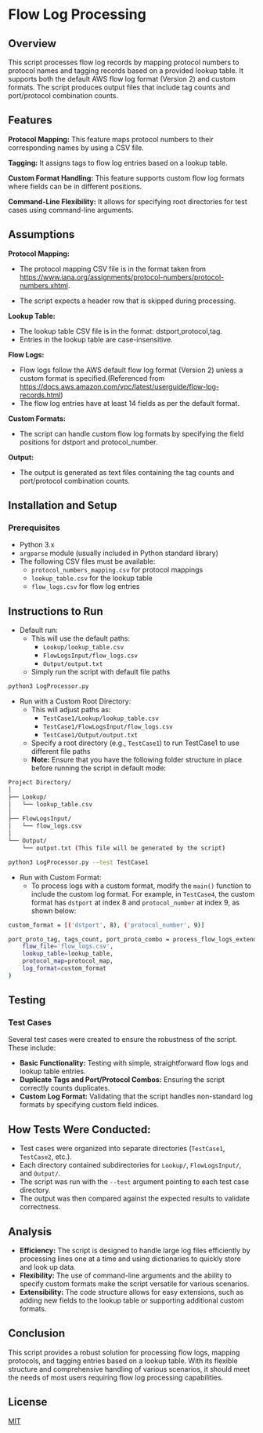 # Flow Log Processing

## Overview
This script processes flow log records by mapping protocol numbers to protocol names and tagging records based on a provided lookup table. It supports both the default AWS flow log format (Version 2) and custom formats. The script produces output files that include tag counts and port/protocol combination counts.

## Features

**Protocol Mapping:** This feature maps protocol numbers to their corresponding names by using a CSV file.

**Tagging:** It assigns tags to flow log entries based on a lookup table.

**Custom Format Handling:** This feature supports custom flow log formats where fields can be in different positions.

**Command-Line Flexibility:** It allows for specifying root directories for test cases using command-line arguments.

## Assumptions 

**Protocol Mapping:**

* The protocol mapping CSV file is in the format taken from https://www.iana.org/assignments/protocol-numbers/protocol-numbers.xhtml.

* The script expects a header row that is skipped during processing.

**Lookup Table:**

* The lookup table CSV file is in the format: dstport,protocol,tag.
* Entries in the lookup table are case-insensitive.

**Flow Logs:**

* Flow logs follow the AWS default flow log format (Version 2) unless a custom format is specified.(Referenced from https://docs.aws.amazon.com/vpc/latest/userguide/flow-log-records.html)
* The flow log entries have at least 14 fields as per the default format.

**Custom Formats:**

* The script can handle custom flow log formats by specifying the field positions for dstport and protocol_number.

**Output:**

* The output is generated as text files containing the tag counts and port/protocol combination counts.

## Installation and Setup

### Prerequisites
* Python 3.x
* `argparse` module (usually included in Python standard library)
* The following CSV files must be available:
  * `protocol_numbers_mapping.csv` for protocol mappings
  * `lookup_table.csv` for the lookup table
  * `flow_logs.csv` for flow log entries

## Instructions to Run

* Default run:
  * This will use the default paths:
    * `Lookup/lookup_table.csv`
    * `FlowLogsInput/flow_logs.csv`
    * `Output/output.txt`
  * Simply run the script with default file paths
```bash
python3 LogProcessor.py
```
* Run with a Custom Root Directory:
  * This will adjust paths as:
    * `TestCase1/Lookup/lookup_table.csv`
    * `TestCase1/FlowLogsInput/flow_logs.csv`
    * `TestCase1/Output/output.txt`
  * Specify a root directory (e.g., `TestCase1`) to run TestCase1 to use different file paths
  * **Note:** Ensure that you have the following folder structure in place before running the script in default mode:
```bash
Project Directory/
│
├── Lookup/
│   └── lookup_table.csv
│
├── FlowLogsInput/
│   └── flow_logs.csv
│
└── Output/
    └── output.txt (This file will be generated by the script)

```
```bash
python3 LogProcessor.py --test TestCase1
```
* Run with Custom Format:
   * To process logs with a custom format, modify the `main()` function to include the custom log format. For example, in `TestCase4`, the custom format has `dstport` at index 8 and `protocol_number` at index 9, as shown below:
```bash
custom_format = [('dstport', 8), ('protocol_number', 9)] 

port_proto_tag, tags_count, port_proto_combo = process_flow_logs_extended(
    flow_file='flow_logs.csv',
    lookup_table=lookup_table,
    protocol_map=protocol_map,
    log_format=custom_format
)
```

## Testing
### Test Cases
Several test cases were created to ensure the robustness of the script. These include:

* **Basic Functionality:** Testing with simple, straightforward flow logs and lookup table entries.
* **Duplicate Tags and Port/Protocol Combos:** Ensuring the script correctly counts duplicates.
* **Custom Log Format:** Validating that the script handles non-standard log formats by specifying custom field indices.

## How Tests Were Conducted:
* Test cases were organized into separate directories (`TestCase1`, `TestCase2`, etc.). 
* Each directory contained subdirectories for `Lookup/`, `FlowLogsInput/`, and `Output/`.
* The script was run with the `--test` argument pointing to each test case directory. 
* The output was then compared against the expected results to validate correctness.

## Analysis
* **Efficiency:** The script is designed to handle large log files efficiently by processing lines one at a time and using dictionaries to quickly store and look up data.
* **Flexibility:** The use of command-line arguments and the ability to specify custom formats make the script versatile for various scenarios.
* **Extensibility:** The code structure allows for easy extensions, such as adding new fields to the lookup table or supporting additional custom formats.

## Conclusion
This script provides a robust solution for processing flow logs, mapping protocols, and tagging entries based on a lookup table. With its flexible structure and comprehensive handling of various scenarios, it should meet the needs of most users requiring flow log processing capabilities.

## License

[MIT](https://choosealicense.com/licenses/mit/)